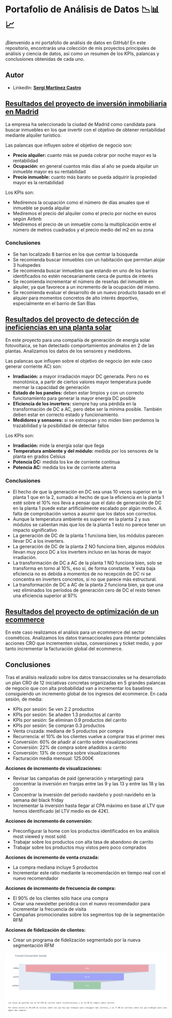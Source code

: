 # Portafolio de Análisis de Datos 📉📊📈
¡Bienvenido a mi portafolio de análisis de datos en GitHub! En este repositorio, encontrarás una colección de mis proyectos principales de análisis y ciencia de datos, así como un resumen de los KPIs, palancas y conclusiones obtenidas de cada uno.
## Autor
* LinkedIn: [**Sergi Martínez Castro**](www.linkedin.com/in/sergi-martínez-castro-b53457294)

## [Resultados del proyecto de inversión inmobiliaria en Madrid](https://github.com/Sergicas01/portfolio/blob/main/Resultados%20del%20proyecto%20de%20inversi%C3%B3n%20inmobiliaria%20en%20Madrid.ipynb)
La empresa ha seleccionado la ciudad de Madrid como candidata para buscar inmuebles en los que invertir con el objetivo de obtener rentabilidad mediante alquiler turístico.

Las palancas que influyen sobre el objetivo de negocio son:
* **Precio alquiler:** cuanto más se pueda cobrar por noche mayor es la rentabilidad
* **Ocupación:** en general cuantos más días al año se pueda alquilar un inmueble mayor es su rentabilidad
* **Precio inmueble:** cuanto más barato se pueda adquirir la propiedad mayor es la rentabilidad

Los KPIs son:
* Mediremos la ocupación como el número de días anuales que el inmueble se pueda alquilar
* Mediremos el precio del alquiler como el precio por noche en euros según Airbnb
* Mediremos el precio de un inmueble como la multiplicación entre el número de metros cuadrados y el precio medio del m2 en su zona
### Conclusiones
* Se han localizado 8 barrios en los que centrar la búsqueda
* Se recomienda buscar inmuebles con un habitación que permitan alojar 3 huéspedes
* Se recomienda buscar inmuebles que estando en uno de los barrios identificados no estén necesariamente cerca de puntos de interés
* Se recomienda incrementar el número de reseñas del inmueble en alquiler, ya que favorece a un incremento de la ocupación del mismo.
* Se recomienda evaluar el desarrollo de un nuevo producto basado en el alquier para momentos concretos de alto interés deportivo, especialmente en el barrio de San Blas

## [Resultados del proyecto de detección de ineficiencias en una planta solar](https://github.com/Sergicas01/portfolio/blob/main/Resultados%20del%20proyecto%20de%20detecci%C3%B3n%20de%20ineficiencias%20en%20una%20planta%20solar.ipynb)
En este proyecto para una compañía de generación de energía solar fotovoltaica, se han detectado comportamientos anómalos en 2 de las plantas. Analizamos los datos de los sensores y medidores.

Las palancas que influyen sobre el objetivo de negocio (en este caso generar corriente AC) son:

* **Irradiación:** a mayor irradiación mayor DC generada. Pero no es monotónica, a partir de ciertos valores mayor temperatura puede mermar la capacidad de generación
* **Estado de los paneles:** deben estar limpios y con un correcto funcionamiento para generar la mayor energía DC posible
* **Eficiencia de los inverters:** siempre hay una pérdida en la transformación de DC a AC, pero debe ser la mínima posible. También deben estar en correcto estado y funcionamiento.
* **Medidores y sensores:** si se estropean y no miden bien perdemos la trazabilidad y la posibilidad de detectar fallos

Los KPIs son:
* **Irradiación:** mide la energía solar que llega
* **Temperatura ambiente y del módulo:** medida por los sensores de la planta en grados Celsius
* **Potencia DC:** medida los kw de corriente contínua
* **Potencia AC:** medida los kw de corriente alterna
### Conclusiones
* El hecho de que la generación en DC sea unas 10 veces superior en la planta 1 que en la 2, sumado al hecho de que la eficiencia en la planta 1 esté sobre el 10% nos lleva a pensar que el dato de generación de DC en la planta 1 puede estar artificialmente escalado por algún motivo. A falta de comprobación vamos a asumir que los datos son correctos.
* Aunque la temperatura ambiente es superior en la planta 2 y sus módulos se calientan más que los de la planta 1 esto no parece tener un impacto significativo
* La generación de DC de la planta 1 funciona bien, los módulos parecen llevar DC a los inverters.
* La generación de DC de la planta 2 NO funciona bien, algunos módulos llevan muy poco DC a los inverters incluso en las horas de mayor irradiación.
* La transformación de DC a AC de la planta 1 NO funciona bien, solo se transforma en torno al 10%, eso sí, de forma constante. Y esta baja eficiencia no es debida a momentos de no recepción de DC ni se concentra en inverters concretos, si no que parece más estructural.
* La transformación de DC a AC de la planta 2 funciona bien, ya que una vez eliminados los períodos de generación cero de DC el resto tienen una eficiencia superior al 97%
## [Resultados del proyecto de optimización de un ecommerce](https://github.com/Sergicas01/portfolio/blob/main/Resultados%20del%20proyecto%20de%20optimizaci%C3%B3n%20de%20un%20ecommerce.ipynb)
En este caso realizamos el análisis para un ecommerce del sector cosméticos. Analizamos los datos transaccionales para intentar potenciales acciones CRO que incrementen visitas, conversiones y ticket medio, y por tanto incrementar la facturación global del ecommerce.

## Conclusiones
Tras el análisis realizado sobre los datos transaccionales se ha desarrollado un plan CRO de 12 iniciativas concretas organizadas en 5 grandes palancas de negocio que con alta probabilidad van a incrementar los baselines consiguiendo un incremento global de los ingresos del ecommerce. En cada sesión, de media:

* KPIs por sesión: Se ven 2.2 productos
* KPIs por sesión: Se añaden 1.3 productos al carrito
* KPIs por sesión: Se eliminan 0.9 productos del carrito
* KPIs por sesión: Se compran 0.3 productos
* Venta cruzada: mediana de 5 productos por compra
* Recurrencia: el 10% de los clientes vuelve a comprar tras el primer mes
* Conversión: 60% de añadir al carrito sobre visualizaciones
* Conversión: 22% de compra sobre añadidos a carrito
* Conversión: 13% de compra sobre visualizaciones
* Facturación media mensual: 125.000€

**Acciones de incremento de visualizaciones:**
* Revisar las campañas de paid (generación y retargeting) para concentrar la inversión en franjas entre las 9 y las 13 y entre las 18 y las 20
* Concentrar la inversión del período navideño y post-navideño en la semana del black friday
* Incrementar la inversión hasta llegar al CPA máximo en base al LTV que hemos identificado (el LTV medio es de 42€).

**Acciones de incremento de conversión:**
* Preconfigurar la home con los productos identificados en los análisis most viewed y most sold.
* Trabajar sobre los productos con alta tasa de abandono de carrito
* Trabajar sobre los productos muy vistos pero poco comprados

**Acciones de incremento de venta cruzada:**
* La compra mediana incluye 5 productos
* Incrementar este ratio mediante la recomendación en tiempo real con el nuevo recomendador

**Acciones de incremento de frecuencia de compra:**
* El 90% de los clientes sólo hace una compra
* Crear una newsletter periódica con el nuevo recomendador para incrementar la frecuencia de visita
* Campañas promocionales sobre los segmentos top de la segmentación RFM

**Acciones de fidelización de clientes:**
* Crear un programa de fidelización segmentado por la nueva segmentación RFM

![Funnel](funnel.jpg)
